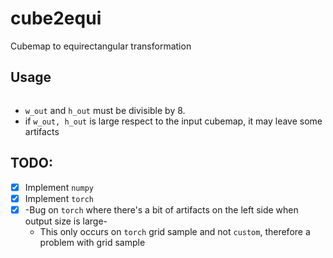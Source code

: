 # cube2equi

Cubemap to equirectangular transformation

## Usage

```Python


```



- `w_out` and `h_out` must be divisible by 8.
- if `w_out, h_out` is large respect to the input cubemap, it may leave some artifacts

## TODO:

- [x] Implement `numpy`
- [x] Implement `torch`
- [x] -Bug on `torch` where there's a bit of artifacts on the left side when output size is large-
    - This only occurs on `torch` grid sample and not `custom`, therefore a problem with grid sample
